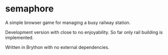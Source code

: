 # semaphore
A simple browser game for managing a busy railway station.

Development version with close to no enjoyability. So far only rail building is implemented.

Written in Brython with no external dependencies.
